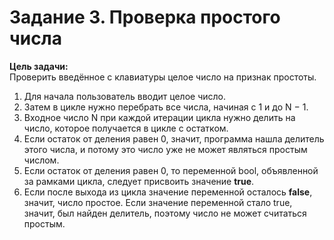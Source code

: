 ﻿# Задание 3. Проверка простого числа
**Цель задачи:**  
Проверить введённое с клавиатуры целое число на признак простоты.  
1. Для начала пользователь вводит целое число.
2. Затем в цикле нужно перебрать все числа, начиная с 1 и до N − 1.
3. Входное число N при каждой итерации цикла нужно делить на число, которое получается в цикле с остатком.
4. Если остаток от деления равен 0, значит, программа нашла делитель этого числа, и потому это число уже не может являться простым числом.
5. Если остаток от деления равен 0, то переменной bool, объявленной за рамками цикла, следует присвоить значение **true**.
6. Если после выхода из цикла значение переменной осталось **false**, значит, число простое. Если значение переменной стало true, значит, был найден делитель, поэтому число не может считаться простым.

